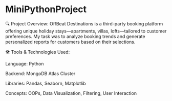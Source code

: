# MiniPythonProject

🔍 Project Overview:
OffBeat Destinations is a third-party booking platform offering unique holiday stays—apartments, villas, lofts—tailored to customer preferences. My task was to analyze booking trends and generate personalized reports for customers based on their selections.

🛠️ Tools & Technologies Used:

Language: Python

Backend: MongoDB Atlas Cluster

Libraries: Pandas, Seaborn, Matplotlib

Concepts: OOPs, Data Visualization, Filtering, User Interaction
